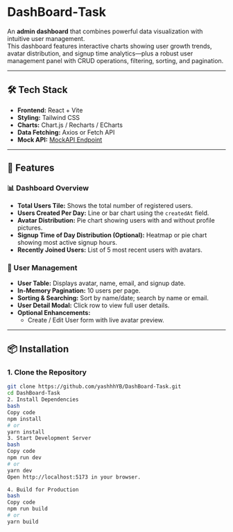# DashBoard‑Task

An **admin dashboard** that combines powerful data visualization with intuitive user management.  
This dashboard features interactive charts showing user growth trends, avatar distribution, and signup time analytics—plus a robust user management panel with CRUD operations, filtering, sorting, and pagination.

---

## 🛠 Tech Stack

- **Frontend:** React + Vite
- **Styling:** Tailwind CSS
- **Charts:** Chart.js / Recharts / ECharts
- **Data Fetching:** Axios or Fetch API
- **Mock API:** [MockAPI Endpoint](https://6874ce63dd06792b9c954fc7.mockapi.io/api/v1/users)

---

## 🚀 Features

### 📊 Dashboard Overview

- **Total Users Tile:** Shows the total number of registered users.
- **Users Created Per Day:** Line or bar chart using the `createdAt` field.
- **Avatar Distribution:** Pie chart showing users with and without profile pictures.
- **Signup Time of Day Distribution (Optional):** Heatmap or pie chart showing most active signup hours.
- **Recently Joined Users:** List of 5 most recent users with avatars.

### 👥 User Management

- **User Table:** Displays avatar, name, email, and signup date.
- **In-Memory Pagination:** 10 users per page.
- **Sorting & Searching:** Sort by name/date; search by name or email.
- **User Detail Modal:** Click row to view full user details.
- **Optional Enhancements:**
  - Create / Edit User form with live avatar preview.

---

## 📦 Installation

### 1. Clone the Repository

```bash
git clone https://github.com/yashhhYB/DashBoard-Task.git
cd DashBoard-Task
2. Install Dependencies
bash
Copy code
npm install
# or
yarn install
3. Start Development Server
bash
Copy code
npm run dev
# or
yarn dev
Open http://localhost:5173 in your browser.

4. Build for Production
bash
Copy code
npm run build
# or
yarn build
